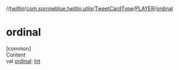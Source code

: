 //[twitlin](../../../index.md)/[com.sorrowblue.twitlin.utils](../../index.md)/[TweetCardType](../index.md)/[PLAYER](index.md)/[ordinal](ordinal.md)



# ordinal  
[common]  
Content  
val [ordinal](ordinal.md): [Int](https://kotlinlang.org/api/latest/jvm/stdlib/kotlin/-int/index.html)  




